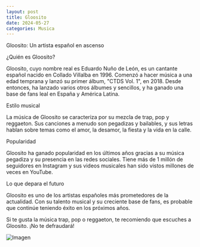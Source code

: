 ```yaml
---
layout: post
title: Gloosito
date: 2024-05-27
categories: Musica
---
```


Gloosito: Un artista español en ascenso

¿Quién es Gloosito?

Gloosito, cuyo nombre real es Eduardo Nuño de León, es un cantante español nacido en Collado Villalba en 1996. Comenzó a hacer música a una edad temprana y lanzó su primer álbum, "CTDS Vol. 1", en 2018. Desde entonces, ha lanzado varios otros álbumes y sencillos, y ha ganado una base de fans leal en España y América Latina.

Estilo musical

La música de Gloosito se caracteriza por su mezcla de trap, pop y reggaeton. Sus canciones a menudo son pegadizas y bailables, y sus letras hablan sobre temas como el amor, la desamor, la fiesta y la vida en la calle.

Popularidad

Gloosito ha ganado popularidad en los últimos años gracias a su música pegadiza y su presencia en las redes sociales. Tiene más de 1 millón de seguidores en Instagram y sus videos musicales han sido vistos millones de veces en YouTube.

Lo que depara el futuro

Gloosito es uno de los artistas españoles más prometedores de la actualidad. Con su talento musical y su creciente base de fans, es probable que continúe teniendo éxito en los próximos años.

Si te gusta la música trap, pop o reggaeton, te recomiendo que escuches a Gloosito. ¡No te defraudará!

![Imagen](https://encrypted-tbn0.gstatic.com/images?q=tbn:ANd9GcSYQN_yZxcIjU4-_orte_EIC0x41gP-68Jwlri9YfZapA&s)

